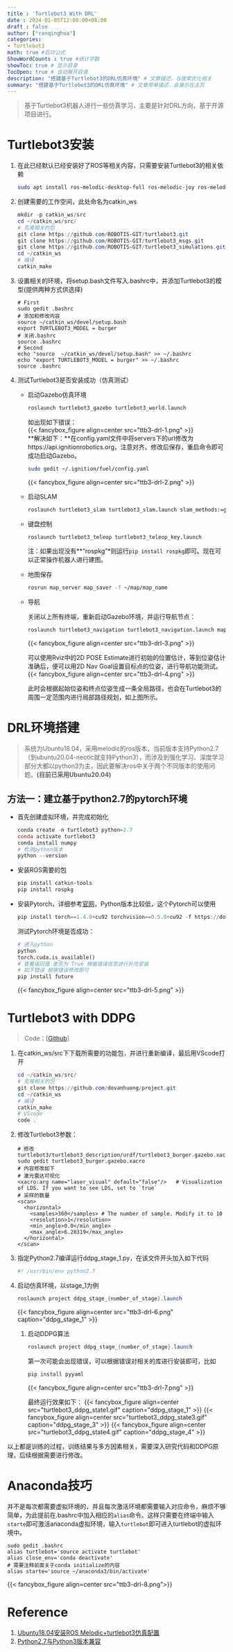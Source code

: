 ```yaml
---
title : 'Turtlebot3 With DRL'
date : 2024-01-05T12:00:00+08:00
draft : false
author: ["ranqinghua"]
categories:
- Turtlebot3
math: true #启动公式
ShowWordCounts : true #统计字数
showToc: true # 显示目录
TocOpen: true # 自动展开目录
description: "搭建基于Turtlebot3的DRL仿真环境" # 文章描述，与搜索优化相关
summary: "搭建基于Turtlebot3的DRL仿真环境" # 文章简单描述，会展示在主页
---
```

> 基于Turtlebot3机器人进行一些仿真学习，主要是针对DRL方向，基于开源项目进行。   

# Turtlebot3安装

1. 在此已经默认已经安装好了ROS等相关内容，只需要安装Turtlebot3的相关依赖

   ```bash
   sudo apt install ros-melodic-desktop-full ros-melodic-joy ros-melodic-teleop-twist-joy ros-melodic-teleop-twist-keyboard ros-melodic-laser-proc ros-melodic-rgbd-launch ros-melodic-depthimage-to-laserscan ros-melodic-rosserial-arduino ros-melodic-rosserial-python ros-melodic-rosserial-server ros-melodic-rosserial-client ros-melodic-rosserial-msgs ros-melodic-amcl ros-melodic-map-server ros-melodic-move-base ros-melodic-urdf ros-melodic-xacro ros-melodic-compressed-image-transport ros-melodic-rqt-image-view ros-melodic-gmapping ros-melodic-navigation ros-melodic-interactive-markers ros-melodic-turtlebot3-gazebo
   ```

2. 创建需要的工作空间，此处命名为catkin_ws

   ```powershell
   mkdir -p catkin_ws/src
   cd ~/catkin_ws/src/
   # 克隆相关的包
   git clone https://github.com/ROBOTIS-GIT/turtlebot3.git
   git clone https://github.com/ROBOTIS-GIT/turtlebot3_msgs.git
   git clone https://github.com/ROBOTIS-GIT/turtlebot3_simulations.git
   cd ~/catkin_ws
   # 编译
   catkin_make
   ```

3. 设置相关的环境，将setup.bash文件写入.bashrc中，并添加Turtlebot3的模型(提供两种方式供选择)

   ```spowershell
   # First
   sudo gedit .bashrc
   # 添加和修改内容
   source ~/catkin_ws/devel/setup.bash
   export TURTLEBOT3_MODEL = burger
   # 关闭.bashrc
   source .bashrc
   # Second
   echo "source  ~/catkin_ws/devel/setup.bash" >> ~/.bashrc
   echo "export TURTLEBOT3_MODEL = burger" >> ~/.bashrc
   source .bashrc
   ```

4. 测试Turtlebot3是否安装成功（仿真测试）

   - 启动Gazebo仿真环境

     ```bash
     roslaunch turtlebot3_gazebo turtlebot3_world.launch
     ```

     如出现如下错误：  
     {{< fancybox_figure align=center src="ttb3-drl-1.png" >}}   
     **解决如下：**在config.yaml文件中将servers下的url修改为https://api.ignitionrobotics.org，注意对齐。修改后保存，重启命令即可成功启动Gazebo。   
     ```bash
     sudo gedit ~/.ignition/fuel/config.yaml
     ```
     {{< fancybox_figure align=center src="ttb3-drl-2.png" >}}  
   - 启动SLAM

     ```bash
     roslaunch turtlebot3_slam turtlebot3_slam.launch slam_methods:=gmapping
     ```   
   - 键盘控制

     ```bash
     roslaunch turtlebot3_teleop turtlebot3_teleop_key.launch
     ```

     注：如果出现没有**“rospkg”*则运行`pip install rospkg`即可。现在可以正常操作机器人进行建图。

   - 地图保存

     ```bash
     rosrun map_server map_saver -f ~/map/map_name
     ```

   - 导航

     关闭以上所有终端，重新启动Gazebo环境，并运行导航节点：

     ```bash
     roslaunch turtlebot3_navigation turtlebot3_navigation.launch map_file:=~/map/map_name.yaml
     ```
     {{< fancybox_figure align=center src="ttb3-drl-3.png" >}} 

     可以使用Rviz中的2D POSE Estimate进行初始的位置估计，等到位姿估计准确后，便可以用2D Nav Goal设置目标点的位姿，进行导航功能测试。
     {{< fancybox_figure align=center src="ttb3-drl-4.png" >}} 

     此时会根据起始位姿和终点位姿生成一条全局路径，也会在Turtlebot3的周围一定范围内进行局部路径规划，如上图所示。

# DRL环境搭建

> 系统为Ubuntu18.04，采用melodic的ros版本，当前版本支持Python2.7（到ubuntu20.04-neotic就支持Python3），而涉及到强化学习、深度学习部分大都以python3为主，因此要解决ros中关于两个不同版本的使用问题。**(目前已采用Ubuntu20.04)**

## 方法一：建立基于python2.7的pytorch环境

- 首先创建虚拟环境，并完成初始化

  ```powershell
  conda create -n turtlebot3 python=2.7
  conda activate turtlebot3
  conda install numpy
  # 检测python版本
  python --version
  ```

- 安装ROS需要的包

  ```powershell
  pip install catkin-tools
  pip install rospkg
  ```

- 安装Pytorch，详细参考[官网](https://pytorch.org/get-started/previous-versions/)，Python版本比较低，这个Pytorch可以使用

  ```powershell
  pip install torch==1.4.0+cu92 torchvision==0.5.0+cu92 -f https://download.pytorch.org/whl/torch_stable.html
  ```

  测试Pytorch环境是否成功：

  ```python
  # 进入python
  python
  torch.cuda.is_available()
  # 查看返回值 是否为 True 根据错误信息进行补充安装
  # 如下错误 根据错误修改即可
  pip install future 
  ```
  {{< fancybox_figure align=center src="ttb3-drl-5.png" >}} 
# Turtlebot3 with DDPG

> Code：[[Github](https://github.com/dovanhuong/project)]

1. 在catkin_ws/src下下载所需要的功能包，并进行重新编译，最后用VScode打开

   ```powershell
   cd ~/catkin_ws/src/
   # 克隆相关的包
   git clone https://github.com/dovanhuong/project.git
   cd ~/catkin_ws
   # 编译
   catkin_make
   # VScode
   code .
   ```

2. 修改Turtlebot3参数：

   ```
   # 修改turtlebot3/turtlebot3_description/urdf/turtlebot3_burger.gazebo.xacro
   sudo gedit turtlebot3_burger.gazebo.xacro
   # 内容修改如下
   # 激光雷达可视化
   <xacro:arg name="laser_visual" default="false"/>   # Visualization of LDS. If you want to see LDS, set to `true`
   # 采样的数量
   <scan>
     <horizontal>
       <samples>360</samples> # The number of sample. Modify it to 10
       <resolution>1</resolution>
       <min_angle>0.0</min_angle>
       <max_angle>6.28319</max_angle>
     </horizontal>
   </scan>
   ```

3. 指定Python2.7编译运行ddpg_stage_1.py，在该文件开头加入如下代码

   ```python
   #! /usr/bin/env python2.7
   ```

4. 启动仿真环境，以stage_1为例

   ```powershell
   roslaunch project ddpg_stage_{number_of_stage}.launch
   ```
   {{< fancybox_figure align=center src="ttb3-drl-6.png" caption="ddpg_stage_1" >}} 

   1. 启动DDPG算法

      ```powershell
      roslaunch project ddpg_stage_{number_of_stage}.launch
      ```

      第一次可能会出现错误，可以根据错误对相关的库进行安装即可，比如

      ```powershell
      pip install pyyaml
      ```
      {{< fancybox_figure align=center src="ttb3-drl-7.png" >}} 

      最终运行效果如下：
      {{< fancybox_figure align=center src="turtlebot3_ddpg_state1.gif" caption="ddpg_stage_1" >}} 
      {{< fancybox_figure align=center src="turtlebot3_ddpg_state3.gif" caption="ddpg_stage_3" >}} 
      {{< fancybox_figure align=center src="turtlebot3_ddpg_state4.gif" caption="ddpg_stage_4" >}}          

以上都是训练的过程，训练结果与多方因素相关，需要深入研究代码和DDPG原理，后续根据需要进行修改。   

# Anaconda技巧

并不是每次都需要虚拟环境的，并且每次激活环境都需要输入对应命令，麻烦不够简单，为此提前在.bashrc中加入相应的`alias`命令。这样只需要在终端中输入`starte`即可激活anaconda虚拟环境，输入`turtlebot`即可进入turtlebot的虚拟环境中。

```
sudo gedit .bashrc
alias turtlebot='source activate turtlebot'
alias close_env='conda deactivate'
# 需要注释前面关于conda initialize的内容
alias starte='source ~/anaconda3/bin/activate'
```
{{< fancybox_figure align=center src="ttb3-drl-8.png">}} 

# Reference
1. [Ubuntu18.04安装ROS Melodic+turtlebot3仿真配置](https://blog.csdn.net/longlongago2333/article/details/120986943#t16) 
2. [Python2.7与Python3版本兼容](https://blog.csdn.net/Cameron_Rin/article/details/117027106)
